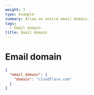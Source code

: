 ```yaml
---
weight: 3
type: example
summary: Allow an entire email domain.
tags:
  - Email domain
title: Email domain
---
```


# Email domain

```json
{
  "email_domain": {
    "domain": "cloudflare.com"
  }
}
```
